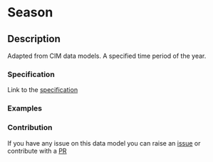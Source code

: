 # Season

## Description 

Adapted from CIM data models. A specified time period of the year.
### Specification

Link to the [specification](https://smart-data-models.github.io/dataModel.EnergyCIM/Season/doc/spec.md)
### Examples
### Contribution

 If you have any issue on this data model you can raise an [issue](https://github.com/smart-data-models/dataModel.EnergyCIM/issues)  or contribute with a [PR](https://github.com/smart-data-models/dataModel.EnergyCIM/pulls)